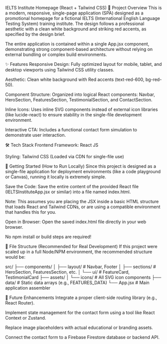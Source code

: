 IELTS Institute Homepage (React + Tailwind CSS)
🎯 Project Overview
This is a modern, responsive, single-page application (SPA) designed as a promotional homepage for a fictional IELTS (International English Language Testing System) training institute. The design follows a professional aesthetic with a clean white background and striking red accents, as specified by the design brief.

The entire application is contained within a single App.jsx component, demonstrating strong component-based architecture without relying on external bundling or complex build environments.

✨ Features
Responsive Design: Fully optimized layout for mobile, tablet, and desktop viewports using Tailwind CSS utility classes.

Aesthetic: Clean white background with Red accents (text-red-600, bg-red-50).

Component Structure: Organized into logical React components: Navbar, HeroSection, FeaturesSection, TestimonialSection, and ContactSection.

Inline Icons: Uses inline SVG components instead of external icon libraries (like lucide-react) to ensure stability in the single-file development environment.

Interactive CTA: Includes a functional contact form simulation to demonstrate user interaction.

🛠️ Tech Stack
Frontend Framework: React JS

Styling: Tailwind CSS (Loaded via CDN for single-file use)

🚀 Getting Started (How to Run Locally)
Since this project is designed as a single-file application for deployment environments (like a code playground or Canvas), running it locally is extremely simple.

Save the Code: Save the entire content of the provided React file (IELTSInstituteApp.jsx or similar) into a file named index.html.

Note: This assumes you are placing the JSX inside a basic HTML structure that loads React and Tailwind CDNs, or are using a compatible environment that handles this for you.

Open in Browser: Open the saved index.html file directly in your web browser.

No npm install or build steps are required!

📂 File Structure (Recommended for Real Development)
If this project were scaled up in a full Node/NPM environment, the recommended structure would be:

src/
├── components/
│   ├── layout/       # Navbar, Footer
│   ├── sections/     # HeroSection, FeaturesSection, etc.
│   └── ui/           # FeatureCard, TestimonialCard
├── assets/
│   └── icons/        # All SVG icon components
├── data/             # Static data arrays (e.g., FEATURES_DATA)
└── App.jsx           # Main application assembler

📝 Future Enhancements
Integrate a proper client-side routing library (e.g., React Router).

Implement state management for the contact form using a tool like React Context or Zustand.

Replace image placeholders with actual educational or branding assets.

Connect the contact form to a Firebase Firestore database or backend API.